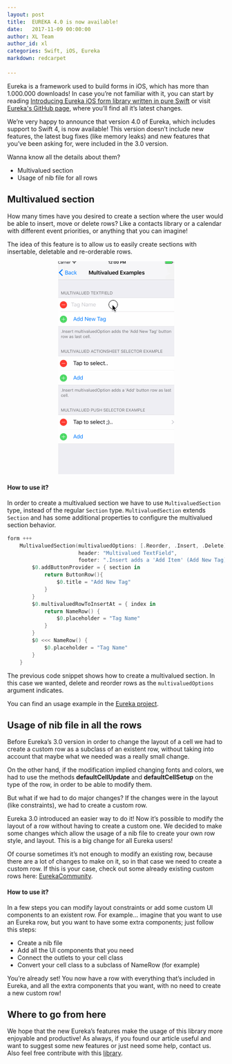 ```yaml
---
layout: post
title:  EUREKA 4.0 is now available!
date:   2017-11-09 00:00:00
author: XL Team
author_id: xl
categories: Swift, iOS, Eureka
markdown: redcarpet

---
```


Eureka is a framework used to build forms in iOS, which has more than 1.000.000 downloads!
In case you’re not familiar with it, you can start by reading [Introducing Eureka iOS form library written in pure Swift](https://blog.xmartlabs.com/2015/09/29/Introducing-Eureka-iOS-form-library-written-in-pure-Swift/) or visit [Eureka's GitHub page](https://github.com/xmartlabs/Eureka), where you’ll find all it’s latest changes.

We’re very happy to announce that version 4.0 of Eureka, which includes support to Swift 4, is now available!
This version doesn’t include new features, the latest bug fixes (like memory leaks) and new features that you’ve been asking for, were included in the 3.0 version.

Wanna know all the details about them?
 - Multivalued section
 - Usage of nib file for all rows

## Multivalued section
How many times have you desired to create a section where the user would be able to insert, move or delete rows? Like a contacts library or a calendar with different event priorities, or anything that you can imagine!

The idea of this feature is to allow us to easily create sections with insertable, deletable and re-orderable rows.

<p align='center'>
  <img src='https://raw.githubusercontent.com/xmartlabs/Eureka/master/Example/Media/EurekaMultivalued.gif' alt='Eureka multivalue in action!'/>
</p>


#### How to use it?
In order to create a multivalued section we have to use `MultivaluedSection` type, instead of the regular `Section` type. `MultivaluedSection` extends `Section` and has some additional properties to configure the multivalued section behavior.

```swift
form +++
    MultivaluedSection(multivaluedOptions: [.Reorder, .Insert, .Delete],
                       header: "Multivalued TextField",
                       footer: ".Insert adds a 'Add Item' (Add New Tag) button row as last cell.") {
        $0.addButtonProvider = { section in
            return ButtonRow(){
                $0.title = "Add New Tag"
            }
        }
        $0.multivaluedRowToInsertAt = { index in
            return NameRow() {
                $0.placeholder = "Tag Name"
            }
        }
        $0 <<< NameRow() {
            $0.placeholder = "Tag Name"
        }
    }
```

The previous code snippet shows how to create a multivalued section. In this case we wanted, delete and reorder rows as the `multivaluedOptions` argument indicates.

You can find an usage example in the [Eureka project](https://github.com/xmartlabs/Eureka).


## Usage of nib file in all the rows
Before Eureka’s 3.0 version in order to change the layout of a cell we had to create a custom row as a subclass of an existent row, without taking into account that maybe what we needed was a really small change.

On the other hand, if the modification implied changing fonts and colors, we had to use the methods **defaultCellUpdate** and **defaultCellSetup** on the type of the row, in order to be able to modify them.

But what if we had to do major changes? If the changes were in the layout (like constraints), we had to create a custom row.

Eureka 3.0 introduced an easier way to do it! Now it’s possible to modify the layout of a row without having to create a custom one. We decided to make some changes which allow the usage of a nib file to create your own row style, and layout. This is a big change for all Eureka users!

Of course sometimes it’s not enough to modify an existing row, because there are a lot of changes to make on it, so in that case we need to create a custom row. If this is your case, check out some already existing custom rows here: [EurekaCommunity]( https://github.com/EurekaCommunity).

#### How to use it?
In a few steps you can modify layout constraints or add some custom UI components to an existent row. For example... imagine that you want to use an Eureka row, but you want to have some extra components; just follow this steps:
 - Create a nib file
 - Add all the UI components that you need
 - Connect the outlets to your cell class
 - Convert your cell class to a subclass of NameRow (for example)

 You’re already set! You now have a row with everything that’s included in Eureka, and all the extra components that you want, with no need to create a new custom row!


## Where to go from here
We hope that the new Eureka’s features make the usage of this library more enjoyable and productive! As always, if you found our article useful and want to suggest some new features or just need some help, contact us. Also feel free contribute with this [library](https://github.com/xmartlabs/Eureka).
